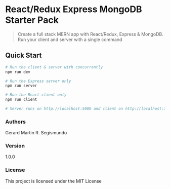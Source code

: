 # React/Redux Express MongoDB Starter Pack

> Create a full stack MERN app with React/Redux, Express & MongoDB. Run your client and server with a single command

## Quick Start

```bash
# Run the client & server with concurrently
npm run dev

# Run the Express server only
npm run server

# Run the React client only
npm run client

# Server runs on http://localhost:5000 and client on http://localhost:3000
```

### Authors

Gerard Martin R. Segismundo

### Version

1.0.0

### License

This project is licensed under the MIT License
